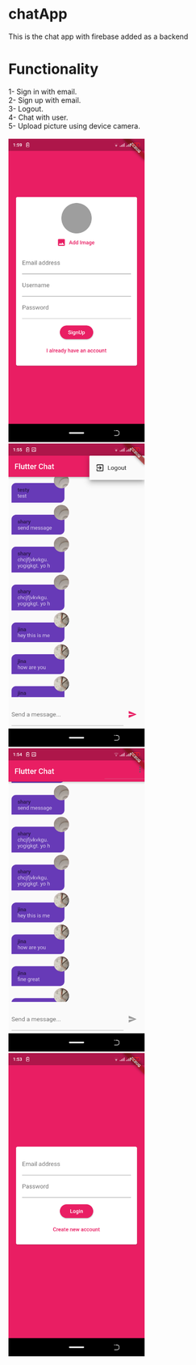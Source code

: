 # chatApp
This is the chat app with firebase added as a backend
# Functionality
1- Sign in with email.<br>
2- Sign up with email.<br>
3- Logout.<br>
4- Chat with user.<br>
5- Upload picture using device camera.<br><br>
<img src="https://github.com/shahryar-cmyk/chatApp/blob/master/lib/Screenshot_20200902-140000.png" height="600">
<img src="https://github.com/shahryar-cmyk/chatApp/blob/master/lib/Screenshot_20200902-135537.png" height="600">
<img src="https://github.com/shahryar-cmyk/chatApp/blob/master/lib/Screenshot_20200902-135455.png" height="600">
<img src="https://github.com/shahryar-cmyk/chatApp/blob/master/lib/Screenshot_20200902-135344.png" height="600">
